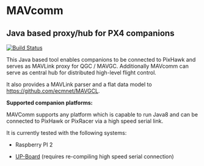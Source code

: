 # MAVcomm

## Java based proxy/hub for PX4 companions

[![Build Status](https://travis-ci.org/ecmnet/MAVComm.svg?branch=master)](https://travis-ci.org/ecmnet/MAVComm) 

This Java based tool enables companions to be connected to PixHawk and serves as MAVLink proxy for QGC / MAVGC. Additionally MAVcomm can serve as central hub for distributed high-level flight control. 

It also provides a MAVLink parser and a flat data model to https://github.com/ecmnet/MAVGCL.

**Supported companion platforms:**

MAVComm supports any platform which is capable to run Java8 and can be connected to PixHawk or PixRacer via a high speed serial link. 

It is currently tested with the following systems:

- Raspberry PI 2

- [UP-Board](http://www.up-board.org) (requires re-compiling high speed serial connection)
